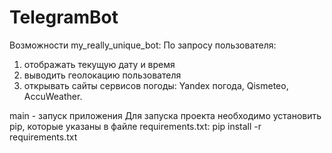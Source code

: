 # TelegramBot

Возможности my_really_unique_bot:
По запросу пользователя:
1) отображать текущую дату и время
2) выводить геолокацию пользователя
3) открывать сайты сервисов погоды: Yandex погода, Qismeteo, AccuWeather.

main - запуск приложения
Для запуска проекта необходимо установить pip, которые указаны в файле requirements.txt: 
pip install -r requirements.txt